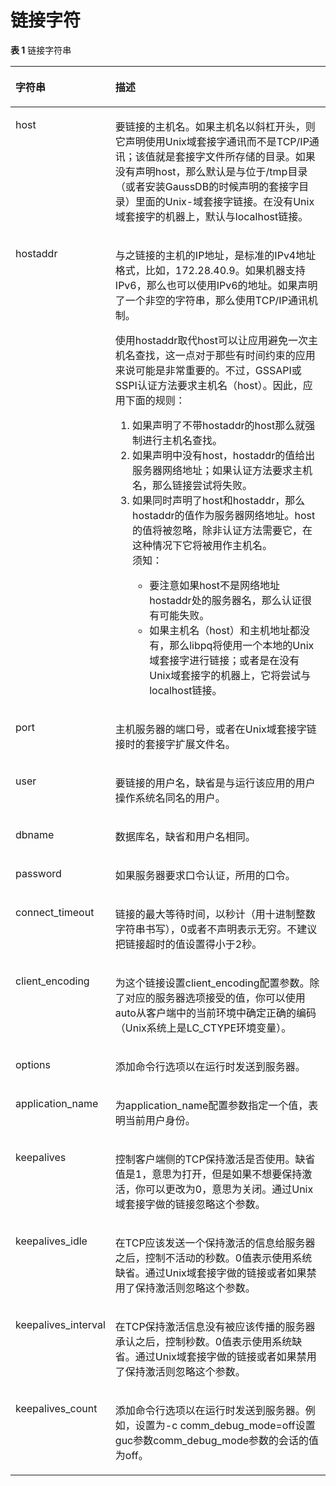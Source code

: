 # 链接字符<a name="ZH-CN_TOPIC_0242848655"></a>

**表 1**  链接字符串

<a name="zh-cn_topic_0241716355_table158814501407"></a>
<table><thead align="left"><tr id="zh-cn_topic_0241716355_row6888503015"><th class="cellrowborder" valign="top" width="17.53%" id="mcps1.2.3.1.1"><p id="zh-cn_topic_0241716355_p288750407"><a name="zh-cn_topic_0241716355_p288750407"></a><a name="zh-cn_topic_0241716355_p288750407"></a>字符串</p>
</th>
<th class="cellrowborder" valign="top" width="82.47%" id="mcps1.2.3.1.2"><p id="zh-cn_topic_0241716355_p208814501407"><a name="zh-cn_topic_0241716355_p208814501407"></a><a name="zh-cn_topic_0241716355_p208814501407"></a>描述</p>
</th>
</tr>
</thead>
<tbody><tr id="zh-cn_topic_0241716355_row168855011011"><td class="cellrowborder" valign="top" width="17.53%" headers="mcps1.2.3.1.1 "><p id="zh-cn_topic_0241716355_p14885505013"><a name="zh-cn_topic_0241716355_p14885505013"></a><a name="zh-cn_topic_0241716355_p14885505013"></a>host</p>
</td>
<td class="cellrowborder" valign="top" width="82.47%" headers="mcps1.2.3.1.2 "><p id="zh-cn_topic_0241716355_p17887501308"><a name="zh-cn_topic_0241716355_p17887501308"></a><a name="zh-cn_topic_0241716355_p17887501308"></a>要链接的主机名。如果主机名以斜杠开头，则它声明使用Unix域套接字通讯而不是TCP/IP通讯；该值就是套接字文件所存储的目录。如果没有声明host，那么默认是与位于/tmp目录（或者安装GaussDB的时候声明的套接字目录）里面的Unix-域套接字链接。在没有Unix域套接字的机器上，默认与localhost链接。</p>
</td>
</tr>
<tr id="zh-cn_topic_0241716355_row168915019011"><td class="cellrowborder" valign="top" width="17.53%" headers="mcps1.2.3.1.1 "><p id="zh-cn_topic_0241716355_p38935016014"><a name="zh-cn_topic_0241716355_p38935016014"></a><a name="zh-cn_topic_0241716355_p38935016014"></a>hostaddr</p>
</td>
<td class="cellrowborder" valign="top" width="82.47%" headers="mcps1.2.3.1.2 "><p id="zh-cn_topic_0241716355_p12151325122"><a name="zh-cn_topic_0241716355_p12151325122"></a><a name="zh-cn_topic_0241716355_p12151325122"></a>与之链接的主机的IP地址，是标准的IPv4地址格式，比如，172.28.40.9。如果机器支持IPv6，那么也可以使用IPv6的地址。如果声明了一个非空的字符串，那么使用TCP/IP通讯机制。</p>
<p id="zh-cn_topic_0241716355_p54051709317"><a name="zh-cn_topic_0241716355_p54051709317"></a><a name="zh-cn_topic_0241716355_p54051709317"></a>使用hostaddr取代host可以让应用避免一次主机名查找，这一点对于那些有时间约束的应用来说可能是非常重要的。不过，GSSAPI或SSPI认证方法要求主机名（host）。因此，应用下面的规则：</p>
<a name="zh-cn_topic_0241716355_ol142972054436"></a><a name="zh-cn_topic_0241716355_ol142972054436"></a><ol id="zh-cn_topic_0241716355_ol142972054436"><li>如果声明了不带hostaddr的host那么就强制进行主机名查找。</li><li>如果声明中没有host，hostaddr的值给出服务器网络地址；如果认证方法要求主机名，那么链接尝试将失败。</li><li>如果同时声明了host和hostaddr，那么hostaddr的值作为服务器网络地址。host的值将被忽略，除非认证方法需要它，在这种情况下它将被用作主机名。<div class="notice" id="zh-cn_topic_0241716355_note315429249"><a name="zh-cn_topic_0241716355_note315429249"></a><a name="zh-cn_topic_0241716355_note315429249"></a><span class="noticetitle"> 须知： </span><div class="noticebody"><a name="zh-cn_topic_0241716355_ul18372164011410"></a><a name="zh-cn_topic_0241716355_ul18372164011410"></a><ul id="zh-cn_topic_0241716355_ul18372164011410"><li>要注意如果host不是网络地址hostaddr处的服务器名，那么认证很有可能失败。</li><li>如果主机名（host）和主机地址都没有，那么libpq将使用一个本地的Unix域套接字进行链接；或者是在没有Unix域套接字的机器上，它将尝试与localhost链接。</li></ul>
</div></div>
</li></ol>
</td>
</tr>
<tr id="zh-cn_topic_0241716355_row1789115013010"><td class="cellrowborder" valign="top" width="17.53%" headers="mcps1.2.3.1.1 "><p id="zh-cn_topic_0241716355_p6890501503"><a name="zh-cn_topic_0241716355_p6890501503"></a><a name="zh-cn_topic_0241716355_p6890501503"></a>port</p>
</td>
<td class="cellrowborder" valign="top" width="82.47%" headers="mcps1.2.3.1.2 "><p id="zh-cn_topic_0241716355_p108911504015"><a name="zh-cn_topic_0241716355_p108911504015"></a><a name="zh-cn_topic_0241716355_p108911504015"></a>主机服务器的端口号，或者在Unix域套接字链接时的套接字扩展文件名。</p>
</td>
</tr>
<tr id="zh-cn_topic_0241716355_row1892503013"><td class="cellrowborder" valign="top" width="17.53%" headers="mcps1.2.3.1.1 "><p id="zh-cn_topic_0241716355_p17895501806"><a name="zh-cn_topic_0241716355_p17895501806"></a><a name="zh-cn_topic_0241716355_p17895501806"></a>user</p>
</td>
<td class="cellrowborder" valign="top" width="82.47%" headers="mcps1.2.3.1.2 "><p id="zh-cn_topic_0241716355_p10891750109"><a name="zh-cn_topic_0241716355_p10891750109"></a><a name="zh-cn_topic_0241716355_p10891750109"></a>要链接的用户名，缺省是与运行该应用的用户操作系统名同名的用户。</p>
</td>
</tr>
<tr id="zh-cn_topic_0241716355_row810313382544"><td class="cellrowborder" valign="top" width="17.53%" headers="mcps1.2.3.1.1 "><p id="zh-cn_topic_0241716355_p410363845411"><a name="zh-cn_topic_0241716355_p410363845411"></a><a name="zh-cn_topic_0241716355_p410363845411"></a>dbname</p>
</td>
<td class="cellrowborder" valign="top" width="82.47%" headers="mcps1.2.3.1.2 "><p id="zh-cn_topic_0241716355_p610418382548"><a name="zh-cn_topic_0241716355_p610418382548"></a><a name="zh-cn_topic_0241716355_p610418382548"></a>数据库名，缺省和用户名相同。</p>
</td>
</tr>
<tr id="zh-cn_topic_0241716355_row089155013011"><td class="cellrowborder" valign="top" width="17.53%" headers="mcps1.2.3.1.1 "><p id="zh-cn_topic_0241716355_p108916501406"><a name="zh-cn_topic_0241716355_p108916501406"></a><a name="zh-cn_topic_0241716355_p108916501406"></a>password</p>
</td>
<td class="cellrowborder" valign="top" width="82.47%" headers="mcps1.2.3.1.2 "><p id="zh-cn_topic_0241716355_p17891450708"><a name="zh-cn_topic_0241716355_p17891450708"></a><a name="zh-cn_topic_0241716355_p17891450708"></a>如果服务器要求口令认证，所用的口令。</p>
</td>
</tr>
<tr id="zh-cn_topic_0241716355_row13897502012"><td class="cellrowborder" valign="top" width="17.53%" headers="mcps1.2.3.1.1 "><p id="zh-cn_topic_0241716355_p6899508011"><a name="zh-cn_topic_0241716355_p6899508011"></a><a name="zh-cn_topic_0241716355_p6899508011"></a>connect_timeout</p>
</td>
<td class="cellrowborder" valign="top" width="82.47%" headers="mcps1.2.3.1.2 "><p id="zh-cn_topic_0241716355_p58914501206"><a name="zh-cn_topic_0241716355_p58914501206"></a><a name="zh-cn_topic_0241716355_p58914501206"></a>链接的最大等待时间，以秒计（用十进制整数字符串书写），0或者不声明表示无穷。不建议把链接超时的值设置得小于2秒。</p>
</td>
</tr>
<tr id="zh-cn_topic_0241716355_row138918501207"><td class="cellrowborder" valign="top" width="17.53%" headers="mcps1.2.3.1.1 "><p id="zh-cn_topic_0241716355_p38918501609"><a name="zh-cn_topic_0241716355_p38918501609"></a><a name="zh-cn_topic_0241716355_p38918501609"></a>client_encoding</p>
</td>
<td class="cellrowborder" valign="top" width="82.47%" headers="mcps1.2.3.1.2 "><p id="zh-cn_topic_0241716355_p8891750803"><a name="zh-cn_topic_0241716355_p8891750803"></a><a name="zh-cn_topic_0241716355_p8891750803"></a>为这个链接设置client_encoding配置参数。除了对应的服务器选项接受的值，你可以使用auto从客户端中的当前环境中确定正确的编码（Unix系统上是LC_CTYPE环境变量）。</p>
</td>
</tr>
<tr id="zh-cn_topic_0241716355_row9893500011"><td class="cellrowborder" valign="top" width="17.53%" headers="mcps1.2.3.1.1 "><p id="zh-cn_topic_0241716355_p38914501305"><a name="zh-cn_topic_0241716355_p38914501305"></a><a name="zh-cn_topic_0241716355_p38914501305"></a>options</p>
</td>
<td class="cellrowborder" valign="top" width="82.47%" headers="mcps1.2.3.1.2 "><p id="zh-cn_topic_0241716355_p7893501701"><a name="zh-cn_topic_0241716355_p7893501701"></a><a name="zh-cn_topic_0241716355_p7893501701"></a>添加命令行选项以在运行时发送到服务器。</p>
</td>
</tr>
<tr id="zh-cn_topic_0241716355_row13894504017"><td class="cellrowborder" valign="top" width="17.53%" headers="mcps1.2.3.1.1 "><p id="zh-cn_topic_0241716355_p08965016016"><a name="zh-cn_topic_0241716355_p08965016016"></a><a name="zh-cn_topic_0241716355_p08965016016"></a>application_name</p>
</td>
<td class="cellrowborder" valign="top" width="82.47%" headers="mcps1.2.3.1.2 "><p id="zh-cn_topic_0241716355_p7892050207"><a name="zh-cn_topic_0241716355_p7892050207"></a><a name="zh-cn_topic_0241716355_p7892050207"></a>为application_name配置参数指定一个值，表明当前用户身份。</p>
</td>
</tr>
<tr id="zh-cn_topic_0241716355_row3891350509"><td class="cellrowborder" valign="top" width="17.53%" headers="mcps1.2.3.1.1 "><p id="zh-cn_topic_0241716355_p1895501301"><a name="zh-cn_topic_0241716355_p1895501301"></a><a name="zh-cn_topic_0241716355_p1895501301"></a>keepalives</p>
</td>
<td class="cellrowborder" valign="top" width="82.47%" headers="mcps1.2.3.1.2 "><p id="zh-cn_topic_0241716355_p1089450404"><a name="zh-cn_topic_0241716355_p1089450404"></a><a name="zh-cn_topic_0241716355_p1089450404"></a>控制客户端侧的TCP保持激活是否使用。缺省值是1，意思为打开，但是如果不想要保持激活，你可以更改为0，意思为关闭。通过Unix域套接字做的链接忽略这个参数。</p>
</td>
</tr>
<tr id="zh-cn_topic_0241716355_row021915419911"><td class="cellrowborder" valign="top" width="17.53%" headers="mcps1.2.3.1.1 "><p id="zh-cn_topic_0241716355_p1522010414918"><a name="zh-cn_topic_0241716355_p1522010414918"></a><a name="zh-cn_topic_0241716355_p1522010414918"></a>keepalives_idle</p>
</td>
<td class="cellrowborder" valign="top" width="82.47%" headers="mcps1.2.3.1.2 "><p id="zh-cn_topic_0241716355_p822044117917"><a name="zh-cn_topic_0241716355_p822044117917"></a><a name="zh-cn_topic_0241716355_p822044117917"></a>在TCP应该发送一个保持激活的信息给服务器之后，控制不活动的秒数。0值表示使用系统缺省。通过Unix域套接字做的链接或者如果禁用了保持激活则忽略这个参数。</p>
</td>
</tr>
<tr id="zh-cn_topic_0241716355_row23626470912"><td class="cellrowborder" valign="top" width="17.53%" headers="mcps1.2.3.1.1 "><p id="zh-cn_topic_0241716355_p73626471492"><a name="zh-cn_topic_0241716355_p73626471492"></a><a name="zh-cn_topic_0241716355_p73626471492"></a>keepalives_interval</p>
</td>
<td class="cellrowborder" valign="top" width="82.47%" headers="mcps1.2.3.1.2 "><p id="zh-cn_topic_0241716355_p494416224357"><a name="zh-cn_topic_0241716355_p494416224357"></a><a name="zh-cn_topic_0241716355_p494416224357"></a>在TCP保持激活信息没有被应该传播的服务器承认之后，控制秒数。0值表示使用系统缺省。通过Unix域套接字做的链接或者如果禁用了保持激活则忽略这个参数。</p>
</td>
</tr>
<tr id="zh-cn_topic_0241716355_row759020441191"><td class="cellrowborder" valign="top" width="17.53%" headers="mcps1.2.3.1.1 "><p id="zh-cn_topic_0241716355_p1059054419919"><a name="zh-cn_topic_0241716355_p1059054419919"></a><a name="zh-cn_topic_0241716355_p1059054419919"></a>keepalives_count</p>
</td>
<td class="cellrowborder" valign="top" width="82.47%" headers="mcps1.2.3.1.2 "><p id="zh-cn_topic_0241716355_p24777515373"><a name="zh-cn_topic_0241716355_p24777515373"></a><a name="zh-cn_topic_0241716355_p24777515373"></a>添加命令行选项以在运行时发送到服务器。例如，设置为-c comm_debug_mode=off设置guc参数comm_debug_mode参数的会话的值为off。</p>
</td>
</tr>
</tbody>
</table>

